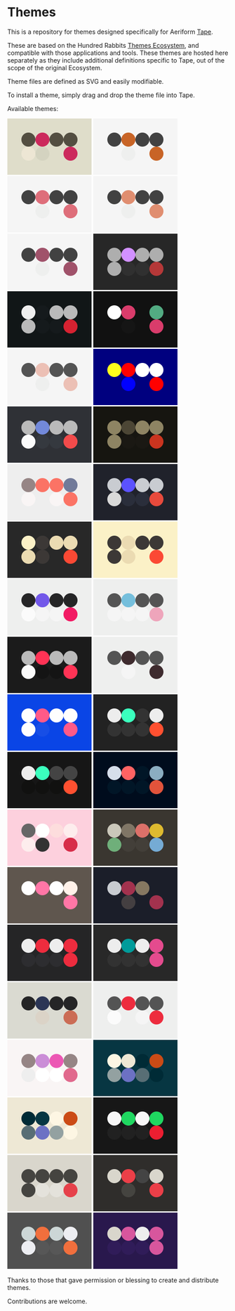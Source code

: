 # Themes

This is a repository for themes designed specifically for Aeriform [Tape](https://aeriform.itch.io/Tape).

These are based on the Hundred Rabbits [Themes Ecosystem](https://github.com/hundredrabbits/Themes), and compatible with those applications and tools. These themes are hosted here separately as they include additional definitions specific to Tape, out of the scope of the original Ecosystem.

Theme files are defined as SVG and easily modifiable.

To install a theme, simply drag and drop the theme file into Tape.

Available themes:

![2b](themes/2b.svg) ![a11y_okabe_ito](themes/a11y_okabe_ito.svg) ![a11y_tol_bright](themes/a11y_tol_bright.svg) ![a11y_tol_light](themes/a11y_tol_light.svg) ![a11y_tol_muted](themes/a11y_tol_muted.svg) ![ae](themes/ae.svg) ![atari](themes/atari.svg) ![baba](themes/baba.svg) ![breathe](themes/breathe.svg) ![cpc](themes/cpc.svg) ![discord](themes/discord.svg) ![earthy](themes/earthy.svg) ![folk](themes/folk.svg) ![frameio](themes/frameio.svg) ![gruvbox_dark](themes/gruvbox_dark.svg) ![gruvbox_light](themes/gruvbox_light.svg) ![inter](themes/inter.svg) ![irid](themes/irid.svg) ![itch](themes/itch.svg) ![k](themes/k.svg) ![kaup](themes/kaup.svg) ![maru](themes/maru.svg) ![merveilles](themes/merveilles.svg) ![nightowl](themes/nightowl.svg) ![openrndr](themes/openrndr.svg) ![pastel_night](themes/pastel_night.svg) ![pico8](themes/pico8.svg) ![psygnosia](themes/psygnosia.svg) ![ramma](themes/ramma.svg) ![resolve](themes/resolve.svg) ![ruralised](themes/ruralised.svg) ![snow](themes/snow.svg) ![soft](themes/soft.svg) ![solarised_dark](themes/solarised_dark.svg) ![solarised_light](themes/solarised_light.svg) ![spotify](themes/spotify.svg) ![tape](themes/tape.svg) ![tape_se](themes/tape_se.svg) ![toxik](themes/toxik.svg) ![veil](themes/veil.svg) 

Thanks to those that gave permission or blessing to create and distribute themes.

Contributions are welcome.